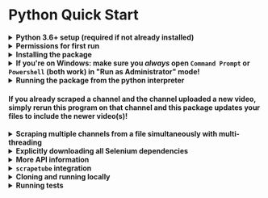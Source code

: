 # Python Quick Start

<details>
  <summary><b>Python 3.6+ setup (required if not already installed)</b></summary>

This package uses [f-strings](https://cito.github.io/blog/f-strings/) (more [here](https://realpython.com/python-f-strings/)), and so requires Python 3.6+.

If you have an older version of Python, you can download Python 3.9.1 (follow links below) and follow the instructions to set up Python for your machine. If you want to install a different version, visit the [Python Downloads page](https://www.python.org/downloads/) and select the version you want.
- [macOS 64-bit installer](https://www.python.org/ftp/python/3.9.1/python-3.9.1-macosx10.9.pkg)
- [Windows x86-64 executable installer](https://www.python.org/ftp/python/3.9.1/python-3.9.1-amd64.exe)
- [Windows x86 executable installer](https://www.python.org/ftp/python/3.9.1/python-3.9.1.exe)
- [Gzipped source tarball](https://www.python.org/ftp/python/3.9.1/Python-3.9.1.tgz) (most useful for Linux)
</details>

<details>
  <summary><b>Permissions for first run</b></summary>

  This is required to make sure you can download and install the required Selenium binary dependencies.
  <details>
  <summary><b>On Windows: make sure you open <code>Command Prompt</code> or <code>Powershell</code> (both work) in "Run as Administrator" mode</b></summary>

  - shortcut: <kbd>⊞ Win</kbd> + <kbd>X</kbd> + <kbd>A</kbd>
  </details>
  <details>
    <summary><b>On Unix based machines (MacOS, Linux): make sure you have read and write access to <code>/usr/local/bin/</code></b></summary>

  - if you're not sure, open terminal and run `sudo chown $USER /usr/local/bin/`
  </details>
<br>
</details>

<details>
  <summary><b>Installing the package</b></summary>

After you install Python 3.6+ and ensure you have the required permissions as needed, enter the following in your command line:
```shell
# if something isn't working properly, try rerunning this
# the problem may have been fixed with a newer version

pip3 install -U yt-videos-list     # MacOS/Linux
pip  install -U yt-videos-list     # Windows


# if that doesn't work:

python3 -m pip install -U yt-videos-list     # MacOS/Linux
python  -m pip install -U yt-videos-list     # Windows
```
</details>

<details>
  <summary><b>If you're on Windows: make sure you <i>always</i> open <code>Command Prompt</code> or <code>Powershell</code> (both work) in "Run as Administrator" mode!</b></summary>

  - shortcut: <kbd>⊞ Win</kbd> + <kbd>X</kbd> + <kbd>A</kbd>
  - this allows `yt_videos_list` to update selenium webdriver binaries to be compatible with newer browser versions as browsers are updated (e.g. your Firefox browser updates from version 77 to version 82)
    - to see the commands being run, see the `yt_videos_list/docs/dependencies.json` file
</details>

<details>
  <summary><b>Running the package from the python interpreter</b></summary>

```shell
python3     # MacOS/Linux
python      # Windows
```
```python
from yt_videos_list import ListCreator


my_driver = 'firefox' # SUBSTITUTE DRIVER YOU WANT (options below)
lc = ListCreator(driver=my_driver, scroll_pause_time=0.8)


lc.create_list_for(url='https://www.youtube.com/user/schafer5')
lc.create_list_for(url='https://www.youtube.com/channel/UC8butISFwT-Wl7EV0hUK0BQ', log_silently=True)
# Set `log_silently` to `True` to mute program logging to the console.
# The program will log the prgram status and any program information
# to only the log file for the channel being scraped
# (this is useful when scraping multiple channels at once with multi-threading).
# By default, the program logs to both the log file for the channel being scraped AND the console.


# to name the file using the channel ID instead of the channel name, set file_name='id'
# this is useful when scraping multiple channels with the same name:
lc.create_list_for(url='https://www.youtube.com/channel/UCb2EYjrzI6WpNAmPZeihhag', file_name='id')
lc.create_list_for(url='https://www.youtube.com/channel/UCDzYhlGOvGqsYw8IaTKDT8g', file_name='id')

# for more details about this method:
help(lc.create_list_for)


# see the new files that were just created:
import os
os.system('ls -lt | head')                      # MacOS/Linux
os.system('dir /O-D | find "_videos_list"')     # Windows

# for more information on using the module:
help(lc)
```
- `driver` options include:
  - `'firefox'`
  - `'opera'`
  - `'safari'` (MacOS only)
  - `'chrome'`
  - `'brave'`
  - `'edge'` (Windows only!)
- increase `scroll_pause_time` for laggy internet and decrease `scroll_pause_time` for fast internet
</details>

#### If you already scraped a channel and the channel uploaded a new video, simply rerun this program on that channel and this package updates your files to include the newer video(s)!

<details>
  <summary><b>Scraping multiple channels from a file simultaneously with multi-threading</b></summary>

Add the url to every channel you want to extract information from in a `txt` file with every url placed on a new line.
- example: [`channels.txt`](./channels.txt) (NOTE this is a relative link, so this ***might*** not link properly on non-GitHub hosted sites!)

Enter the python interpreter:

```
python3     # MacOS/Linux
python      # Windows
```
```python
from yt_videos_list import ListCreator

lc = ListCreator(driver='firefox', scroll_pause_time=1.2)
lc.create_list_from(path_to_channel_urls_file='channels.txt', number_of_threads=4)

# configuring settings:
lc.create_list_from(
  path_to_channel_urls_file='channels.txt',
  number_of_threads=4,
  min_sleep=1,
  max_sleep=5,
  after_n_channels_pause_for_s=(20, 10),
  log_subthread_status_silently=False,
  log_subthread_info_silently=False
)                                                                     # defaults (keyword argument form)
lc.create_list_from('channels.txt', 4, 1, 5, (20, 10), False, False)  # defaults (positional argument form)
lc.create_list_from('channels.txt', min_sleep=3, max_sleep=10)        # modifying only min_sleep and max_sleep

help(lc.create_list_from) # see API method details
```

</details>

<details>
  <summary><b>Explicitly downloading all Selenium dependencies</b></summary>

Ideal if you use Selenium for other projects 😎
- Make sure you already have the `yt-videos-list` package installed (follow directions above for getting set up), then run the following:
```shell
pip3 install -U yt-videos-list # MacOS/Linux: ensure latest package
python3                        # MacOS/Linux: enter python interpreter
pip install -U yt-videos-list  # Windows:     ensure latest package
python                         # Windows:     enter python interpreter
```
```python
from yt_videos_list.download import selenium_webdriver_dependencies
selenium_webdriver_dependencies.download_all()
```
That's all! 🤓
</details>

<details>
  <summary><b>More API information</b></summary>

---
**NOTE** that you can also access all the information below from the Python interpreter by entering
```python
import yt_videos_list
help(yt_videos_list)
```

---
```python
# default options for the ListCreator instance

ListCreator(
  txt=True,
  csv=True,
  md=True,
  file_suffix=True,
  all_video_data_in_memory=False,
  video_data_returned=False,
  video_id_only=False,
  reverse_chronological=True,
  headless=False,
  scroll_pause_time=0.8,
  driver='firefox',
  cookie_consent=False,
  verify_page_bottom_n_times=3,
  file_buffering=-1,
  )
```
There are a number of optional arguments you can specify during the instantiation of the ListCreator instance. The preceding arguments are run by default, but in case you want more flexibility, you can specify the:
- `driver` argument:
  - Firefox (default)
  - Opera
  - Safari (MacOS only)
  - Chrome
  - Brave
  - Edge (Windows only)
    - `driver='firefox'`
    - `driver='opera'`
    - `driver='safari'`
    - `driver='chrome'`
    - `driver='brave'`
    - `driver='edge'`
- `cookie_consent` argument:
  - `False` (default) - block all cookie options if prompted by YouTube (at consent.youtube.com)
  - `True` - accept all cookie options if prompted by YouTube (also at consent.youtube.com)
    - `cookie_consent=False` (default) OR `cookie_consent=True`
- `txt`, `csv`, `md` file type argument:
  - `True` (default) - create a file for the specified type
  - `False` - do not create a file for the specified type
    - `txt=True`  (default) OR `txt=False`
    - `csv=True`  (default) OR `csv=False`
    - ` md=True`  (default) OR ` md=False`
- `file_suffix` argument:
  - `True` (default) - add a file suffix to the output file name
    - `ChannelName_reverse_chronological_videos_list.csv`
    - `ChannelName_chronological_videos_list.csv`
  - `False` - do NOT add a file suffix to the output file name
    - this means if a reverse chronological file and a chronological file is made for the same channel, they will have the same name!
    - `ChannelName.csv` (reverse chronological output file)
    - `ChannelName.csv` (chronological output file)
      -> `file_suffix=True`  (default) OR `file_suffix=False`
- `all_video_data_in_memory` argument:
  - `False` (default) - do not scrape the entire page
  - `True`            - scrape the entire page (must ALSO set the `video_data_returned` attribute to `True` to return this data!)
    - `all_video_data_in_memory=False` (default) OR `all_video_data_in_memory=True`
- `video_data_returned` argument:
  - `False` (default) - do not return video data collected from the current scrape job (return dummy data instead: `[[0, '', '', '']]`)
  - `True` - return video data collected from the current scrape job
    - if `all_video_data_in_memory` attribute set to `False`, the returned data MIGHT not be the full data, and video numbering MIGHT be incorrect
    - set `all_video_data_in_memory` attribute to `True` to return ALL video data for channel (video number will then also ALWAYS be correct)
      - `video_data_returned=False` (default) OR `video_data_returned=True`
- `video_id_only` argument:
  - `False` (default) - include      the full URL             to video: `https://www.youtube.com/watch?v=ElevenChars`
  - `True`            - include only the identifier parameter to video:                                 `ElevenChars`
    - `video_id_only=False` (default) OR `video_id_only=True`
- `reverse_chronological` argument:
  - `True` (default) - write the files in order from most recent video to the oldest video
  - `False` - write the files in order from oldest video to the most recent video
    - `reverse_chronological=True` (default) OR `reverse_chronological=False`
- `headless` argument:
  - `False` (default) - run the driver with an open Selenium instance for viewing
  - `True` - run the driver in "invisible" mode
    - `headless=False` (default) OR `headless=True`
- `scroll_pause_time` argument:
  - any float values greater than `0` (default `0.8`)
    - The value you provide will be how long the program waits before trying to scroll the videos list page down for the channel you want to scrape. For fast internet connections, you may want to reduce the value, and for slow connections you may want to increase the value.
  - `scroll_pause_time=0.8` (default)
  - CAUTION: reducing this value too much will result in the program not capturing all the videos, so be careful! Experiment :)
- `verify_page_bottom_n_times` argument:
  - any int values greater than `0` (defaults to `3`)
  - NOTE: this argument is only used when CREATING a new file for a new channel, and is unused when UPDATING an existing file for an already scraped channel.
  - The value you provide will be how many times the program needs to verify it acually reached the bottom of the page before accepting it is the bottom of the page, and starting to write the information to the output file(s).
  - For channels that have uploaded THOUSANDS of videos, increase this value to a large number that you think should be sufficient to verify the program reached the bottom of the page.
  - To determine HOW large of a value you should provide, determine the length of time you'd like to wait before being reasonably sure that you reached the bottom of the page and it's not just YouTube's server trying to fetch the response from an old database entry, and divide the time you decided to wait by the `scroll_pause_time` argument.
    - For example, if you want to wait 45 seconds and you set the `scrioll_pause_time` value to `1.0`:
      -> `your_time / scroll_pause_time`
      -> `45 / 1.0`
      -> `45`
      -> therefore: `verify_page_bottom_n_times=45`
    - For channels with only a couple hundred videos (or less), the default value of verify_`page_bottom_n_times=3` **should** be sufficient.
  - See commit a68f8f62e5c343cbb0641125e271bb96cc4f0750 for more details.
- `file_buffering` argument:
  - any `int` values greater than `0` (default `-1`, which uses the default OS setting)
  - LEAVE THIS ALONE IF YOU'RE UNSURE!
  - Documentation:
    - https://docs.python.org/3/library/functions.html#open
  - Deep dive:
    - https://stackoverflow.com/questions/3167494/how-often-does-python-flush-to-a-file
    - https://stackoverflow.com/questions/10019456/usage-of-sys-stdout-flush-method
      - https://stackoverflow.com/questions/230751/how-can-i-flush-the-output-of-the-print-function
      - https://en.wikipedia.org/wiki/Data_buffer
      - https://stackoverflow.com/questions/1450551/buffered-vs-unbuffered-io
    - https://www.quora.com/What-does-flushing-files-or-Stdin-do-in-Python
    - https://www.quora.com/Whats-the-difference-between-buffered-I-O-and-unbuffered-I-O
    - https://stackoverflow.com/questions/8409050/unix-buffered-vs-unbuffered-i-o
    - https://medium.com/@bramblexu/three-ways-to-close-buffer-for-stdout-stdin-stderr-in-python-8be694bd2737
    - https://www.quora.com/In-C-what-does-buffering-I-O-or-buffered-I-O-mean

</details>

<details>
<summary><b><code>scrapetube</code> integration</b></summary>

[`scrapetube`](https://github.com/dermasmid/scrapetube) is a much more efficient backend developer tool that loads the videos uploaded by a channel. This package ***also*** supports loading information from playlists and searches, which `yt-videos-list` currently does not do. Integration with `scrapetube` will be available in a future `yt-videos-list` release!

To keep things backwards-compatible and maintainable, the `scrapetube` integration will be accessible through an almost identical, **separate** interface as the `ListCreator` interface, and the original `ListCreator` interface will continue to be available and continue to receive updates. 🤓

</details>

<details>
<summary><b>Cloning and running locally</b></summary>

To clone the repository and install the most updated version of the package that may not yet be available on the latest release through [PyPI](pypi.org/project/yt-videos-list/), clone this repository and run:
```
cd yt_videos_list/python # MacOS/Linux
python3 -m pip install . # MacOS/Linux

cd yt_videos_list\python # Windows
python -m pip install .  # Windows
```
To make your own changes to the `yt_videos_list` python package and run the changes locally:
```
# make changes to the codebase in the
# ===> /dev <=== directory
python3 minifier.py           # MacOS/Linux
pip3 install .                # MacOS/Linux

python minifier.py            # Windows
pip install .                 # Windows
```
NOTE: make the changes to the codebase in the `yt_videos_list/python/dev` directory!!
  - the code in the `yt_videos_list/python/yt-videos-list` directory is minified with
    - leading indents stipped to the minimum (1 space for each nested scope)
    - whitespace for padding (e.g. extra spaces to align variable assignments) stripped
    - comments stripped
  - as a result, the code in the `yt_videos_list/python/yt-videos-list` directory is NOT human readable, and the `yt_videos_list/python/dev` directory should be used for development instead!
    - the `minifier.py` module performs all the code preprocessing and packages the code from `yt_videos_list/python/dev` into the final version seen in the `yt_videos_list/python/yt-videos-list` directory
    - so running `minifier.py` ***before*** installing the local package with `pip install .` (Windows) or `pip3 install .` is essential!
</details>

<details>
<summary><b>Running tests</b></summary>

The tests use the custom `ThreadWithResult` subclass of `threading.Thread` provided by the `save-thread-result` package, so make sure you install that module using
```
pip3 install -U save-thread-result     # MacOS/Linux
pip  install -U save-thread-result     # Windows

# if that doesn't work:

python3 -m pip install -U save-thread-result     # MacOS/Linux
python  -m pip install -U save-thread-result     # Windows
```

Then, make sure you're in the `yt_videos_list/python` directory, then run:
```
tests\run_tests.bat     # Windows
####       Any shell on   MacOS/Linux
bash tests/run_tests.sh # this works
csh  tests/run_tests.sh # this works
dash tests/run_tests.sh # this works
ksh  tests/run_tests.sh # this also works
tcsh tests/run_tests.sh # this works too
zsh  tests/run_tests.sh # this works as well
# you can try other shells and
# they should work too, since
# there's no special syntax in
# the run_tests.sh file
```
</details>
